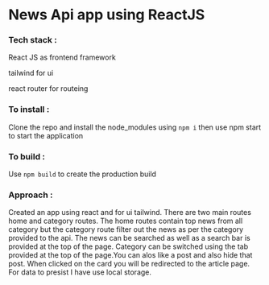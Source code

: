 # News Api app using ReactJS

### Tech stack : 

  React JS as frontend framework
  
  tailwind for ui
  
  react router for routeing
  
 
### To install :
  Clone the repo and install  the node_modules using `npm i` then use npm start to start the application
  
### To build :
  Use `npm build` to create the production build


### Approach : 

Created an app using react and for ui tailwind. There are two main routes home and category routes. The home routes contain top news from all category but the category route filter out the news as per the category provided to the api. The news can be searched as well as a search bar is provided at the top of the page. Category can be switched using the tab provided at the top of the page.You can alos like a post and also hide that post. When clicked on the card you will be redirected to the article page. For data to presist I have use local storage.
